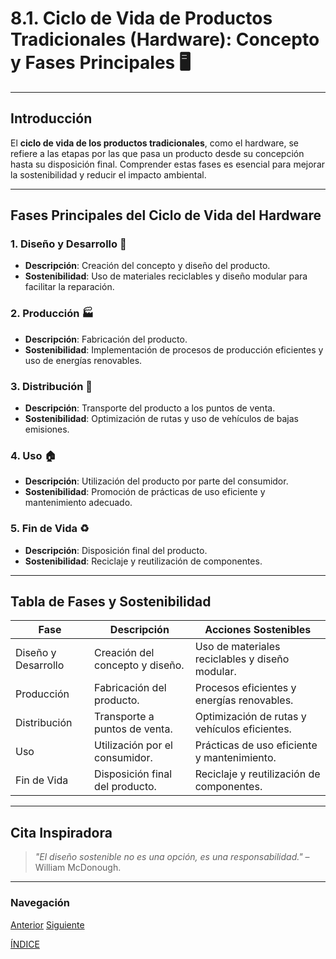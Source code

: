 # 8.1. Ciclo de Vida de Productos Tradicionales (Hardware): Concepto y Fases Principales 🖥️

---

## Introducción

El **ciclo de vida de los productos tradicionales**, como el hardware, se refiere a las etapas por las que pasa un producto desde su concepción hasta su disposición final. Comprender estas fases es esencial para mejorar la sostenibilidad y reducir el impacto ambiental.

---

## Fases Principales del Ciclo de Vida del Hardware

### 1. Diseño y Desarrollo 🎨

- **Descripción**: Creación del concepto y diseño del producto.
- **Sostenibilidad**: Uso de materiales reciclables y diseño modular para facilitar la reparación.

### 2. Producción 🏭

- **Descripción**: Fabricación del producto.
- **Sostenibilidad**: Implementación de procesos de producción eficientes y uso de energías renovables.

### 3. Distribución 🚚

- **Descripción**: Transporte del producto a los puntos de venta.
- **Sostenibilidad**: Optimización de rutas y uso de vehículos de bajas emisiones.

### 4. Uso 🏠

- **Descripción**: Utilización del producto por parte del consumidor.
- **Sostenibilidad**: Promoción de prácticas de uso eficiente y mantenimiento adecuado.

### 5. Fin de Vida ♻️

- **Descripción**: Disposición final del producto.
- **Sostenibilidad**: Reciclaje y reutilización de componentes.

---

## Tabla de Fases y Sostenibilidad

| Fase                | Descripción                     | Acciones Sostenibles                            |
| ------------------- | ------------------------------- | ----------------------------------------------- |
| Diseño y Desarrollo | Creación del concepto y diseño. | Uso de materiales reciclables y diseño modular. |
| Producción          | Fabricación del producto.       | Procesos eficientes y energías renovables.      |
| Distribución        | Transporte a puntos de venta.   | Optimización de rutas y vehículos eficientes.   |
| Uso                 | Utilización por el consumidor.  | Prácticas de uso eficiente y mantenimiento.     |
| Fin de Vida         | Disposición final del producto. | Reciclaje y reutilización de componentes.       |

---

## Cita Inspiradora

> _"El diseño sostenible no es una opción, es una responsabilidad."_ – William McDonough.

---

### Navegación

[Anterior](./8_analisis_sostenibilidad_carrero.md) [Siguiente](./8.2_ciclo_vida_software_carrero.md)

[ÍNDICE](../indice.md)
